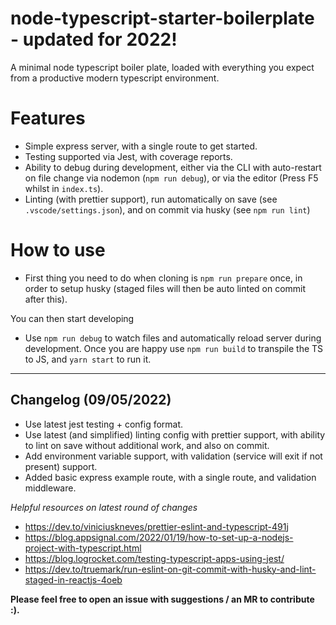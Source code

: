 # node-typescript-starter-boilerplate - updated for 2022!

A minimal node typescript boiler plate, loaded with everything you expect from a productive modern typescript environment. 

# Features

- Simple express server, with a single route to get started.
- Testing supported via Jest, with coverage reports.
- Ability to debug during development, either via the CLI with auto-restart on file change via nodemon (`npm run debug`), or via the editor (Press F5 whilst in `index.ts`).
- Linting (with prettier support), run automatically on save (see `.vscode/settings.json`), and on commit via husky (see `npm run lint`)

# How to use

- First thing you need to do when cloning is `npm run prepare` once, in order to setup husky (staged files will then be auto linted on commit after this).

You can then start developing
- Use `npm run debug` to watch files and automatically reload server during development. Once you are happy use `npm run build` to transpile the TS to JS, and `yarn start` to run it.

--- 

## Changelog (09/05/2022)

- Use latest jest testing + config format.
- Use latest (and simplified) linting config with prettier support, with ability to lint on save without additional work, and also on commit.
- Add environment variable support, with validation (service will exit if not present) support.
- Added basic express example route, with a single route, and validation middleware.

*Helpful resources on latest round of changes*
- https://dev.to/viniciuskneves/prettier-eslint-and-typescript-491j
- https://blog.appsignal.com/2022/01/19/how-to-set-up-a-nodejs-project-with-typescript.html
- https://blog.logrocket.com/testing-typescript-apps-using-jest/
- https://dev.to/truemark/run-eslint-on-git-commit-with-husky-and-lint-staged-in-reactjs-4oeb


**Please feel free to open an issue with suggestions / an MR to contribute :).**
